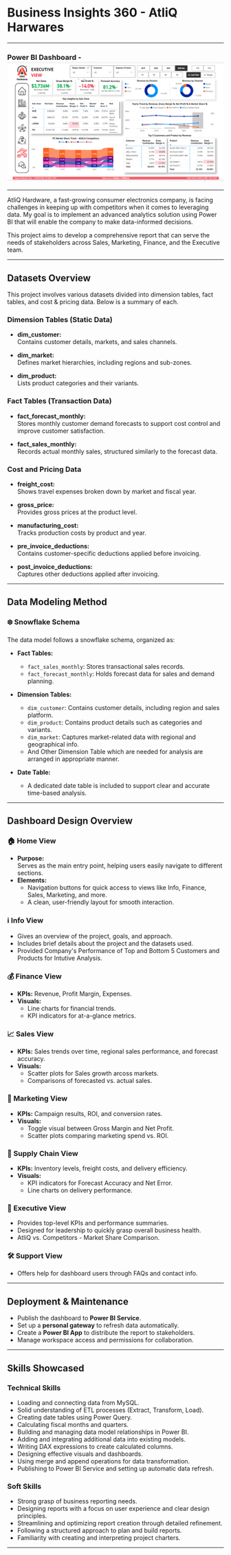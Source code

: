 # Business Insights 360 - AtliQ Harwares

---

### Power BI Dashboard - [![Business Insight 360 Dashboard](dashboard_overview.PNG)](https://app.powerbi.com/links/du4_-xdlZ3?ctid=c6e549b3-5f45-4032-aae9-d4244dc5b2c4&pbi_source=linkShare)


---
AtliQ Hardware, a fast-growing consumer electronics company, is facing challenges in keeping up with competitors when it comes to leveraging data. My goal is to implement an advanced analytics solution using Power BI that will enable the company to make data-informed decisions. 

This project aims to develop a comprehensive report that can serve the needs of stakeholders across Sales, Marketing, Finance, and the Executive team.

---

## Datasets Overview

This project involves various datasets divided into dimension tables, fact tables, and cost & pricing data. Below is a summary of each.


### Dimension Tables (Static Data)

- **dim_customer:**  
  Contains customer details, markets, and sales channels.

- **dim_market:**  
  Defines market hierarchies, including regions and sub-zones.

- **dim_product:**  
  Lists product categories and their variants.


### Fact Tables (Transaction Data)

- **fact_forecast_monthly:**  
  Stores monthly customer demand forecasts to support cost control and improve customer satisfaction.

- **fact_sales_monthly:**  
  Records actual monthly sales, structured similarly to the forecast data.



### Cost and Pricing Data

- **freight_cost:**  
  Shows travel expenses broken down by market and fiscal year.

- **gross_price:**  
  Provides gross prices at the product level.

- **manufacturing_cost:**  
  Tracks production costs by product and year.

- **pre_invoice_deductions:**  
  Contains customer-specific deductions applied before invoicing.

- **post_invoice_deductions:**  
  Captures other deductions applied after invoicing.

---

## Data Modeling Method

### ❄️ Snowflake Schema

The data model follows a snowflake schema, organized as:

- **Fact Tables:**
  - `fact_sales_monthly`: Stores transactional sales records.
  - `fact_forecast_monthly`: Holds forecast data for sales and demand planning.

- **Dimension Tables:**
  - `dim_customer`: Contains customer details, including region and sales platform.
  - `dim_product`: Contains product details such as categories and variants.
  - `dim_market`: Captures market-related data with regional and geographical info.
  - And Other Dimension Table which are needed for analysis are arranged in appropriate manner.

- **Date Table:**
  - A dedicated date table is included to support clear and accurate time-based analysis.

---

## Dashboard Design Overview


### 🏠 Home View

- **Purpose:**  
  Serves as the main entry point, helping users easily navigate to different sections.
- **Elements:**  
  - Navigation buttons for quick access to views like Info, Finance, Sales, Marketing, and more.
  - A clean, user-friendly layout for smooth interaction.


### ℹ️ Info View
- Gives an overview of the project, goals, and approach.
- Includes brief details about the project and the datasets used.
- Provided Company's Performance of Top and Bottom 5 Customers and Products for Intutive Analysis.


### 💰 Finance View
- **KPIs:** Revenue, Profit Margin, Expenses.
- **Visuals:**    
  - Line charts for financial trends.  
  - KPI indicators for at-a-glance metrics.


### 📈 Sales View
- **KPIs:** Sales trends over time, regional sales performance, and forecast accuracy.
- **Visuals:**   
  - Scatter plots for Sales growth arcoss markets.  
  - Comparisons of forecasted vs. actual sales.


### 📣 Marketing View
- **KPIs:** Campaign results, ROI, and conversion rates.
- **Visuals:**  
  - Toggle visual between Gross Margin and Net Profit.
  - Scatter plots comparing marketing spend vs. ROI.


### 🚚 Supply Chain View
- **KPIs:** Inventory levels, freight costs, and delivery efficiency.
- **Visuals:**  
  - KPI indicators for Forecast Accuracy and Net Error. 
  - Line charts on delivery performance.  

### 🏢 Executive View
- Provides top-level KPIs and performance summaries.
- Designed for leadership to quickly grasp overall business health.
- AtliQ vs. Competitors - Market Share Comparison.


### 🛠️ Support View
- Offers help for dashboard users through FAQs and contact info.

---

## Deployment & Maintenance

- Publish the dashboard to **Power BI Service**.
- Set up a **personal gateway** to refresh data automatically.
- Create a **Power BI App** to distribute the report to stakeholders.
- Manage workspace access and permissions for collaboration.

---

## Skills Showcased

### Technical Skills

- Loading and connecting data from MySQL.
- Solid understanding of ETL processes (Extract, Transform, Load).
- Creating date tables using Power Query.
- Calculating fiscal months and quarters.
- Building and managing data model relationships in Power BI.
- Adding and integrating additional data into existing models.
- Writing DAX expressions to create calculated columns.
- Designing effective visuals and dashboards.
- Using merge and append operations for data transformation.
- Publishing to Power BI Service and setting up automatic data refresh.

### Soft Skills

- Strong grasp of business reporting needs.
- Designing reports with a focus on user experience and clear design principles.
- Streamlining and optimizing report creation through detailed refinement.
- Following a structured approach to plan and build reports.
- Familiarity with creating and interpreting project charters.

---
